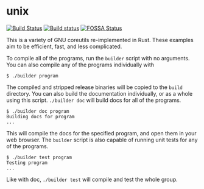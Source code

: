 # unix

[![Build Status](https://travis-ci.org/Babkock/unix.svg?branch=master)](https://travis-ci.org/Babkock/unix) [![Build status](https://ci.appveyor.com/api/projects/status/4j1ho78h1npu9253?svg=true)](https://ci.appveyor.com/project/Babkock/unix) [![FOSSA Status](https://app.fossa.io/api/projects/git%2Bgithub.com%2FBabkock%2Funix.svg?type=shield)](https://app.fossa.io/projects/git%2Bgithub.com%2FBabkock%2Funix?ref=badge_shield)

This is a variety of GNU coreutils re-implemented in Rust. These examples aim to be efficient, fast, and less complicated.

To compile all of the programs, run the `builder` script with no arguments. You can also compile any of the programs individually with

```
$ ./builder program
```

The compiled and stripped release binaries will be copied to the `build` directory. You can also build the documentation individually, or as a whole
using this script. `./builder doc` will build docs for all of the programs.

```
$ ./builder doc program
Building docs for program
...
```

This will compile the docs for the specified program, and open them in your web browser. The `builder` script is also capable of running unit
tests for any of the programs.

```
$ ./builder test program
Testing program
...
```

Like with doc, `./builder test` will compile and test the whole group.


